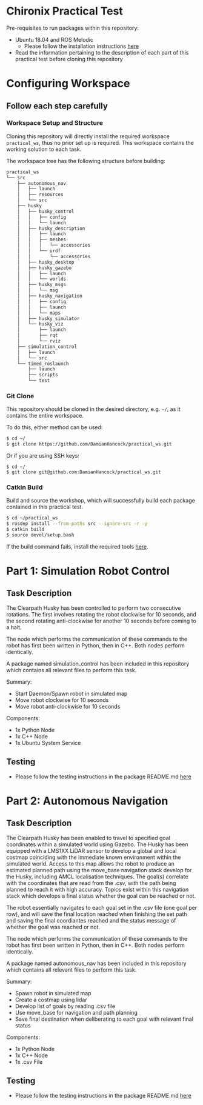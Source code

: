 # Chironix Practical Test

Pre-requisites to run packages within this repository:
* Ubuntu 18.04 and ROS Melodic
  * Please follow the installation instructions [here](http://wiki.ros.org/melodic/Installation/Ubuntu)
* Read the information pertaining to the description of each part of this practical test before cloning this repository

# Configuring Workspace

## Follow each step carefully

### Workspace Setup and Structure

Cloning this repository will directly install the required workspace `practical_ws`, thus no prior set up is required. This workspace contains the working solution to each task.

The workspace tree has the following structure before building:

```sh
practical_ws
└── src
    ├── autonomous_nav
    │   ├── launch
    │   ├── resources
    │   └── src
    ├── husky
    │   ├── husky_control
    │   │   ├── config
    │   │   └── launch
    │   ├── husky_description
    │   │   ├── launch
    │   │   ├── meshes
    │   │   │   └── accessories
    │   │   └── urdf
    │   │       └── accessories
    │   ├── husky_desktop
    │   ├── husky_gazebo
    │   │   ├── launch
    │   │   └── worlds
    │   ├── husky_msgs
    │   │   └── msg
    │   ├── husky_navigation
    │   │   ├── config
    │   │   ├── launch
    │   │   └── maps
    │   ├── husky_simulator
    │   └── husky_viz
    │       ├── launch
    │       ├── rqt
    │       └── rviz
    ├── simulation_control
    │   ├── launch
    │   └── src
    └── timed_roslaunch
        ├── launch
        ├── scripts
        └── test

```

### Git Clone

This repository should be cloned in the desired directory, e.g. `~/`, as it contains the entire workspace.

To do this, either method can be used:
```sh
$ cd ~/
$ git clone https://github.com/DamianHancock/practical_ws.git
```
Or if you are using SSH keys:
```
$ cd ~/
$ git clone git@github.com:DamianHancock/practical_ws.git
```

### Catkin Build

Build and source the workshop, which will successfully build each package contained in this practical test.

```sh
$ cd ~/practical_ws
$ rosdep install --from-paths src --ignore-src -r -y
$ catkin build
$ source devel/setup.bash
```

If the build command fails, install the required tools [here](https://catkin-tools.readthedocs.io/en/latest/installing.html).

# Part 1: Simulation Robot Control

## Task Description
The Clearpath Husky has been controlled to perform two consecutive rotations. The first involves rotating the robot clockwise for 10 seconds, and the second rotating anti-clockwise for another 10 seconds before coming to a halt.

The node which performs the communication of these commands to the robot has first been written in Python, then in C++. Both nodes perform identically.

A package named simulation_control has been included in this repository which contains all relevant files to perform this task.

Summary:
+ Start Daemon/Spawn robot in simulated map
+ Move robot clockwise for 10 seconds
+ Move robot anti-clockwise for 10 seconds

Components:
+ 1x Python Node
+ 1x C++ Node
+ 1x Ubuntu System Service

## Testing
+ Please follow the testing instructions in the package README.md [here](https://github.com/DamianHancock/practical_ws/tree/master/src/simulation_control)

# Part 2: Autonomous Navigation

## Task Description
The Clearpath Husky has been enabled to travel to specified goal coordinates within a simulated world using Gazebo. The Husky has been equipped with a LMS1XX LiDAR sensor to develop a global and local costmap coinciding with the immediate known environment within the simulated world. Access to this map allows the robot to produce an estimated planned path using the move_base navigation stack develop for the Husky, including AMCL localisation techniques. The goal(s) correlate with the coordinates that are read from the .csv, with the path being planned to reach it with high accuracy. Topics exist within this navigation stack which develops a final status whether the goal can be reached or not.

The robot essentially navigates to each goal set in the .csv file (one goal per row), and will save the final location reached when finishing the set path and saving the final coordiantes reached and the status message of whether the goal was reached or not.

The node which performs the communication of these commands to the robot has first been written in Python, then in C++. Both nodes perform identically.

A package named autonomous_nav has been included in this repository which contains all relevant files to perform this task.

Summary:
+ Spawn robot in simulated map
+ Create a costmap using lidar
+ Develop list of goals by reading .csv file
+ Use move_base for navigation and path planning
+ Save final destination when deliberating to each goal with relevant final status

Components:
+ 1x Python Node
+ 1x C++ Node
+ 1x .csv File

## Testing
+ Please follow the testing instructions in the package README.md [here](https://github.com/DamianHancock/practical_ws/tree/master/src/autonomous_nav)
